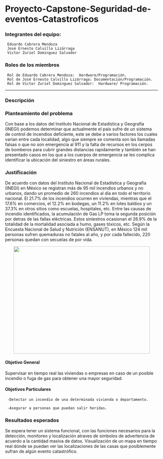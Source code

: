 # Proyecto-Capstone-Seguridad-de-eventos-Catastroficos

### Integrantes del equipo:

     Eduardo Cabrera Mendoza
     José Ernesto Calvillo Lizárraga
     Victor Zuriel Dominguez Salvador


### Roles de los miembros 

     Rol de Eduardo Cabrera Mendoza:  Hardware/Programación.
     Rol de José Ernesto Calvillo Lizárraga: Documentación/Programación.  
     Rol de Victor Zuriel Dominguez Salvador:  Hardware/ Programación. 
     

--------------------------------------------------------------------------------------------------------------------------------------

### Descripción



### Planteamiento del problema

Con base a los datos del Instituto Nacional de Estadística y Geografía (INEGI) podemos determinar que actualmente el país sufre de un sistema de control de incendios deficiente, este se debe a varios factores los cuales varian entre cada localidad, algo que siempre se comenta son las llamadas falsas o que no son emergencia al 911 y la falta de recursos en los cerpos de bomberos para cubrir grandes distancias rapidamente y también se han presentado casos en los que a los cuerpos de emergencia se les complica identificar la ubicación del siniestro en áreas rurales.


### Justificación

De acuerdo con datos del Instituto Nacional de Estadística y Geografía (INEGI) en México se registran más de 95 mil incendios urbanos y no urbanos, dando un promedio de 260 incendios al día en todo el territorio nacional.
El 21.7% de los incendios ocurren en viviendas, mientras que el 17.6% en comercios, el 12.2% en bodegas, un 11.2% en lotes baldios y un 37.3% en otros sitios como escuelas, hospitales, etc. Entre las causas de incendio identificados, la acumulación de Gas LP toma la segunda posición por detras de las fallas eléctricas. Estos siniestros ocasionan el 26.9% de la totalidad de la mortalidad asociada a humo, gases tóxicos, etc.
Según la Encuesta Nacional de Salud y Nutrición (ENSANUT), en México 124 mil personas sufren quemaduras no fatales al año, y por cada fallecido, 220 personas quedan con secuelas de por vida.

<p align="center">
  <img width="449" height="354" src="https://github.com/ZurielSalvador/Proyecto-Capstone-Seguridad-de-eventos-Catastroficos/blob/main/Imagenes/Grafica%20sitios%20donde%20ocurren%20incendios.png">
</p>


#### Objetivo General

Supervisar en tiempo real las viviendas o empresas en caso de un posible incendio o fuga de gas para obtener una mayor seguridad.

#### Objetivos Particulares

     -Detectar un incendio de una determinada vivienda o departamento.

     -Asegurar a personas que puedan salir heridas.

### Resultados esperados

Se espera tener un sistema funcional, con las funciones necesarios para la detección, monitoreo y localización atraves de simbolos de advertencia de acuerdo a la cantidad masiva de datos. Visualización de un mapa en tiempo real dónde se puedan ver las localizaciones de las casas que posiblemente sufran de algún evento catastrófico.































